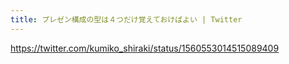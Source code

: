 ```yaml
---
title: プレゼン構成の型は４つだけ覚えておけばよい | Twitter
---
```


https://twitter.com/kumiko_shiraki/status/1560553014515089409

